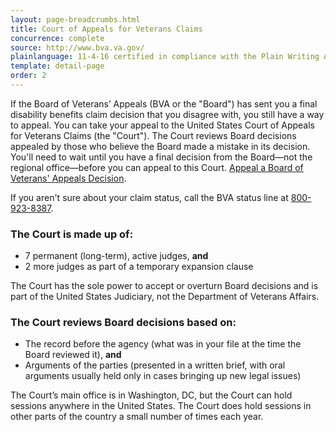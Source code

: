 ```yaml
---
layout: page-breadcrumbs.html
title: Court of Appeals for Veterans Claims
concurrence: complete
source: http://www.bva.va.gov/
plainlanguage: 11-4-16 certified in compliance with the Plain Writing Act
template: detail-page
order: 2
---
```


<div class="va-introtext">

If the Board of Veterans’ Appeals (BVA or the "Board") has sent you a final disability benefits claim decision that you disagree with, you still have a way to appeal. You can take your appeal to the United States Court of Appeals for Veterans Claims (the "Court"). The Court reviews Board decisions appealed by those who believe the Board made a mistake in its decision. You'll need to wait until you have a final decision from the Board—not the regional office—before you can appeal to this Court. [Appeal a Board of Veterans' Appeals Decision](https://www.uscourts.cavc.gov/index.php). 

If you aren't sure about your claim status, call the BVA status line at <a href="tel:+18009238387">800-923-8387</a>.

</div>

<div class="feature" markdown="0">

### The Court is made up of:
  - 7 permanent (long-term), active judges, **and**
  - 2 more judges as part of a temporary expansion clause

The Court has the sole power to accept or overturn Board decisions and is part of the United States Judiciary, not the Department of Veterans Affairs.

### The Court reviews Board decisions based on:
  - The record before the agency (what was in your file at the time the Board reviewed it), **and**
  - Arguments of the parties (presented in a written brief, with oral arguments usually held only in cases bringing up new legal issues)
</div>

The Court’s main office is in Washington, DC, but the Court can hold sessions anywhere in the United States. The Court does hold sessions in other parts of the country a small number of times each year.


